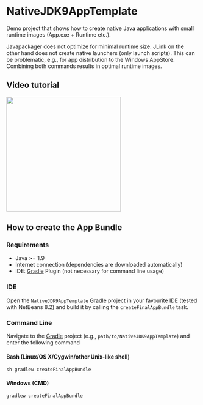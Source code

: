 # NativeJDK9AppTemplate
Demo project that shows how to create native Java applications with small runtime images (App.exe + Runtime etc.).

Javapackager does not optimize for minimal runtime size. JLink on the other hand does not create native launchers (only launch scripts). This can be problematic, e.g., for app distribution to the Windows AppStore. Combining both commands results in optimal runtime images.

## Video tutorial

[<img src="https://img.youtube.com/vi/2fWyhJ2nhjw/0.jpg" width=300>](https://www.youtube.com/watch?v=2fWyhJ2nhjw)

## How to create the App Bundle

### Requirements

- Java >= 1.9
- Internet connection (dependencies are downloaded automatically)
- IDE: [Gradle](http://www.gradle.org/) Plugin (not necessary for command line usage)

### IDE

Open the `NativeJDK9AppTemplate` [Gradle](http://www.gradle.org/) project in your favourite IDE (tested with NetBeans 8.2) and build it
by calling the `createFinalAppBundle` task.

### Command Line

Navigate to the [Gradle](http://www.gradle.org/) project (e.g., `path/to/NativeJDK9AppTemplate`) and enter the following command

#### Bash (Linux/OS X/Cygwin/other Unix-like shell)

    sh gradlew createFinalAppBundle
    
#### Windows (CMD)

    gradlew createFinalAppBundle

